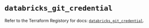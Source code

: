 # `databricks_git_credential`

Refer to the Terraform Registory for docs: [`databricks_git_credential`](https://registry.terraform.io/providers/databricks/databricks/1.23.0/docs/resources/git_credential).

